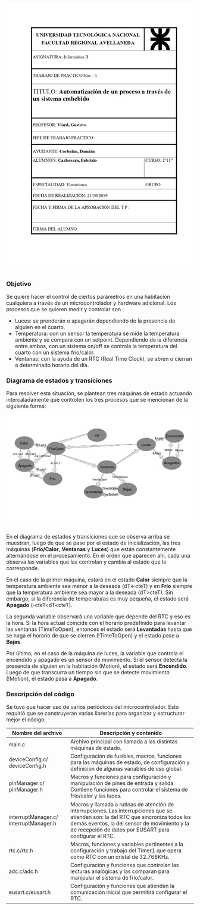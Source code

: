 ![Caratula](./complementosInforme/Caratula.jpg)











### **Objetivo**

Se quiere hacer el control de ciertos parámetros en una habitación cualquiera a través de un microcontrolador y hardware adicional. 
Los procesos que se quieren medir y controlar son :

- Luces: se prenderán o apagarán dependiendo de la presencia de alguien en el cuarto.
- Temperatura: con un sensor la temperatura se mide la temperatura ambiente y se compara con un setpoint. Dependiendo de la diferencia entre ambos, con un sistema on/off se controla la temperatura del cuarto con un sistema frío/calor. 
- Ventanas: con la ayuda de un RTC (Real Time Clock), se abren o cierran a determinado horario del día. 



### **Diagrama de estados y transiciones**

Para resolver esta situación, se plantean tres máquinas de estado actuando intercaladamente que controlen los tres procesos que se mencionan de la siguiente forma:

![Diagrama de estados](./complementosInforme/diagramaDeEstados.png)

En el diagrama de estados y transiciones que se observa arriba se muestran, luego de que se pase por el estado de inicialización, las tres máquinas (**Frío/Calor**, **Ventanas** y **Luces**) que están constantemente alternándose en el procesamiento. En el orden que aparecen ahí, cada una observa las variables que las controlan y cambia al estado que le corresponde.

En el caso de la primer máquina, estará en el estado **Calor** siempre que la temperatura ambiente sea menor a la deseada (dT<-cteT) y en **Frío** siempre que la temperatura ambiente sea mayor a la deseada (dT>cteT). Sin embargo, si la diferencia de temperaturas es muy pequeña, el estado será **Apagado** (-cteT<dT<cteT). 

La segunda variable observará una variable que depende del RTC y eso es la hora. Si la hora actual coincide con el horario predefinido para levantar las ventanas (TimeToOpen), entonces el estado será **Levantadas** hasta que se haga el horario de que se cierren (!TimeToOpen) y el estado pase a **Bajas**.

Por último, en el caso de la máquina de luces, la variable que controla el encendido y apagado es un sensor de movimiento. Si el sensor detecta la presencia de alguien en la habitación (Motion), el estado será **Encendido**. Luego de que transcurra un tiempo sin que se detecte movimiento (!Motion), el estado pasa a **Apagado**.



### **Descripción del código**

Se tuvo que hacer uso de varios periódicos del microcontrolador. Esto requirió que se construyeran varias librerías para organizar y estructurar mejor el código:

| Nombre del archivo                     | Descripción y contenido                                      |
| -------------------------------------- | ------------------------------------------------------------ |
| main.c                                 | Archivo principal con llamada a las distintas máquinas de estado. |
| deviceConfig.c/ deviceConfig.h         | Configuración de fusibles, macros, funciones para las máquinas de estado, de configuración y definición de algunas variables de uso global. |
| pinManager.c/ pinManager.h             | Macros y funciones para configuración y manipulación de pines de entrada y salida. Contiene funciones para controlar el sistema de frío/calor y las luces. |
| interruptManager.c/ interruptManager.h | Macros y llamada a rutinas de atención de interrupciones. Las interrupciones que se atienden son: la del RTC que sincroniza todos los demás eventos, la del sensor de movimiento y la de recepción de datos por EUSART para configurar el RTC. |
| rtc.c/rtc.h                            | Macros, funciones y variables pertinentes a la configuración y trabajo del Timer1 que opera como RTC con un cristal de 32.768KHz. |
| adc.c/adc.h                            | Configuración y funciones que controlan las lecturas analógicas y las comparan para manipular el sistema de frío/calor. |
| eusart.c/eusart.h                      | Configuración y funciones que atienden la comunicación inicial que permitirá configurar el RTC. |